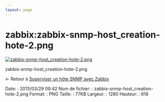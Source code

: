```yaml
---
layout: page
---
```


zabbix:zabbix-snmp-host\_creation-hote-2.png
============================================

[![zabbix-snmp-host\_creation-hote-2.png](..//assets/media/zabbix/zabbix-snmp-host_creation-hote-2.png@cache=&w=900&h=434 "zabbix-snmp-host_creation-hote-2.png")](..//assets/media/zabbix/zabbix-snmp-host_creation-hote-2.png@cache= "Afficher le fichier original")

zabbix-snmp-host\_creation-hote-2.png

← Retour à [Superviser un hôte SNMP avec
Zabbix](../../zabbix/zabbix-snmp-host.html "zabbix:zabbix-snmp-host")

Date:
:   2013/03/29 09:42
Nom de fichier:
:   zabbix-snmp-host\_creation-hote-2.png
Format:
:   PNG
Taille:
:   77KB
Largeur:
:   1280
Hauteur:
:   618

